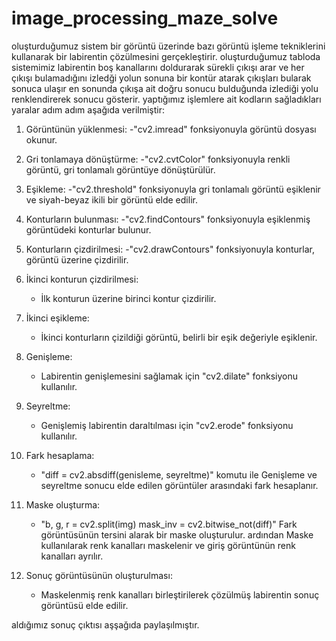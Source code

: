 # image_processing_maze_solve

oluşturduğumuz sistem bir görüntü üzerinde bazı görüntü işleme tekniklerini kullanarak bir labirentin çözülmesini gerçekleştirir. 
oluşturduğumuz tabloda sistemimiz labirentin boş kanallarını doldurarak sürekli çıkışı arar ve her çıkışı bulamadığını izledği yolun sonuna bir kontür atarak çıkışları bularak sonuca ulaşır en sonunda çıkışa ait doğru sonucu bulduğunda izlediği yolu renklendirerek sonucu gösterir.
yaptığımız işlemlere ait kodların sağladıkları yaralar adım adım aşağıda verilmiştir:

1. Görüntünün yüklenmesi:
   -"cv2.imread" fonksiyonuyla görüntü dosyası okunur.

2. Gri tonlamaya dönüştürme:
   -"cv2.cvtColor" fonksiyonuyla renkli görüntü, gri tonlamalı görüntüye dönüştürülür.

3. Eşikleme:
   -"cv2.threshold" fonksiyonuyla gri tonlamalı görüntü eşiklenir ve siyah-beyaz ikili bir görüntü elde edilir.

4. Konturların bulunması:
   -"cv2.findContours" fonksiyonuyla eşiklenmiş görüntüdeki konturlar bulunur.

5. Konturların çizdirilmesi:
   -"cv2.drawContours" fonksiyonuyla konturlar, görüntü üzerine çizdirilir.

6. İkinci konturun çizdirilmesi:
   - İlk konturun üzerine birinci kontur çizdirilir.

7. İkinci eşikleme:
   - İkinci konturların çizildiği görüntü, belirli bir eşik değeriyle eşiklenir.

8. Genişleme:
   - Labirentin genişlemesini sağlamak için "cv2.dilate" fonksiyonu kullanılır.

9. Seyreltme:
   - Genişlemiş labirentin daraltılması için "cv2.erode" fonksiyonu kullanılır.

10. Fark hesaplama:
    - "diff = cv2.absdiff(genisleme, seyreltme)" 
      komutu ile Genişleme ve seyreltme sonucu elde edilen görüntüler arasındaki fark hesaplanır.

11. Maske oluşturma:
    - "b, g, r = cv2.split(img)
      mask_inv = cv2.bitwise_not(diff)"
      Fark görüntüsünün tersini alarak bir maske oluşturulur.
      ardından Maske kullanılarak renk kanalları maskelenir ve giriş görüntünün renk kanalları ayrılır.

14. Sonuç görüntüsünün oluşturulması:
    - Maskelenmiş renk kanalları birleştirilerek çözülmüş labirentin sonuç görüntüsü elde edilir.

aldığımız sonuç çıktısı aşşağıda paylaşılmıştır.


